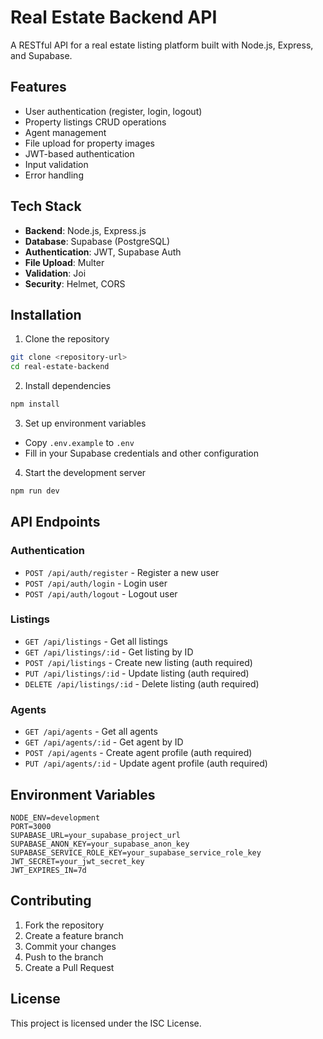 # Real Estate Backend API

A RESTful API for a real estate listing platform built with Node.js, Express, and Supabase.

## Features

- User authentication (register, login, logout)
- Property listings CRUD operations
- Agent management
- File upload for property images
- JWT-based authentication
- Input validation
- Error handling

## Tech Stack

- **Backend**: Node.js, Express.js
- **Database**: Supabase (PostgreSQL)
- **Authentication**: JWT, Supabase Auth
- **File Upload**: Multer
- **Validation**: Joi
- **Security**: Helmet, CORS

## Installation

1. Clone the repository

```bash
git clone <repository-url>
cd real-estate-backend
```

2. Install dependencies

```bash
npm install
```

3. Set up environment variables

- Copy `.env.example` to `.env`
- Fill in your Supabase credentials and other configuration

4. Start the development server

```bash
npm run dev
```

## API Endpoints

### Authentication

- `POST /api/auth/register` - Register a new user
- `POST /api/auth/login` - Login user
- `POST /api/auth/logout` - Logout user

### Listings

- `GET /api/listings` - Get all listings
- `GET /api/listings/:id` - Get listing by ID
- `POST /api/listings` - Create new listing (auth required)
- `PUT /api/listings/:id` - Update listing (auth required)
- `DELETE /api/listings/:id` - Delete listing (auth required)

### Agents

- `GET /api/agents` - Get all agents
- `GET /api/agents/:id` - Get agent by ID
- `POST /api/agents` - Create agent profile (auth required)
- `PUT /api/agents/:id` - Update agent profile (auth required)

## Environment Variables

```
NODE_ENV=development
PORT=3000
SUPABASE_URL=your_supabase_project_url
SUPABASE_ANON_KEY=your_supabase_anon_key
SUPABASE_SERVICE_ROLE_KEY=your_supabase_service_role_key
JWT_SECRET=your_jwt_secret_key
JWT_EXPIRES_IN=7d
```

## Contributing

1. Fork the repository
2. Create a feature branch
3. Commit your changes
4. Push to the branch
5. Create a Pull Request

## License

This project is licensed under the ISC License.
